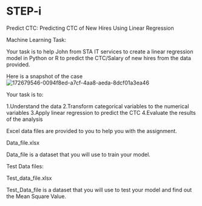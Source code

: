 # STEP-i
Predict CTC:
Predicting CTC of New Hires Using Linear Regression

Machine Learning Task:

Your task is to help John from STA IT services to create a linear regression model in Python or R to predict the CTC/Salary of new hires from the data provided.

Here is a snapshot of the case
![172679546-0094f8ed-a7cf-4aa8-aeda-8dcf01a3ea46](https://user-images.githubusercontent.com/84239172/173733483-a1110dd0-935d-441e-8690-39585b78de44.png)


Your task is to:

1.Understand the data 2.Transform categorical variables to the numerical variables 3.Apply linear regression to predict the CTC 4.Evaluate the results of the analysis

Excel data files are provided to you to help you with the assignment.

Data_file.xlsx

Data_file is a dataset that you will use to train your model.

Test Data files:

Test_data_file.xlsx

Test_Data_file is a dataset that you will use to test your model and find out the Mean Square Value.
